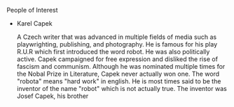 People of Interest

* Karel Capek

  A Czech writer that was advanced in multiple fields of media such as playwrighting, publishing, and photography. He is famous for his play R.U.R which first introduced the word robot. He was also politically active. Capek campaigned for free expression and disliked the rise of fascism and communism. Although he was nominated multiple times for the Nobal Prize in Literature, Capek never actually won one.
  The word "robota" means "hard work" in english. He is most times said to be the inventor of the name "robot" which is not actually true. The inventor was Josef Capek, his brother
